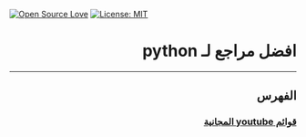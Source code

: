 [![Open Source Love](https://badges.frapsoft.com/os/v1/open-source.svg?v=103)](https://github.com/ellerbrock/open-source-badges/)
[![License: MIT](https://img.shields.io/badge/License-MIT-green.svg)](https://opensource.org/licenses/MIT)
# <div dir="rtl">افضل مراجع لـ python</div>
<hr>  

##  <div dir="rtl">الفهرس</div>

### [<div dir="rtl"> قوائم youtube المجانية </div>](./youtube-lists)

